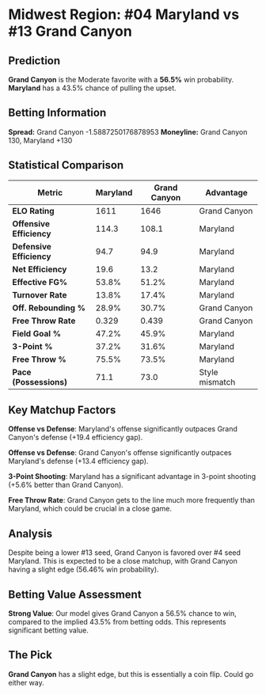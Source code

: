 # Midwest Region: #04 Maryland vs #13 Grand Canyon

## Prediction
**Grand Canyon** is the Moderate favorite with a **56.5%** win probability.
**Maryland** has a 43.5% chance of pulling the upset.

## Betting Information
**Spread:** Grand Canyon -1.5887250176878953
**Moneyline:** Grand Canyon 130, Maryland +130

## Statistical Comparison

| Metric | Maryland | Grand Canyon | Advantage |
|--------|-----------------|-----------------|----------|
| **ELO Rating** | 1611 | 1646 | Grand Canyon |
| **Offensive Efficiency** | 114.3 | 108.1 | Maryland |
| **Defensive Efficiency** | 94.7 | 94.9 | Maryland |
| **Net Efficiency** | 19.6 | 13.2 | Maryland |
| **Effective FG%** | 53.8% | 51.2% | Maryland |
| **Turnover Rate** | 13.8% | 17.4% | Maryland |
| **Off. Rebounding %** | 28.9% | 30.7% | Grand Canyon |
| **Free Throw Rate** | 0.329 | 0.439 | Grand Canyon |
| **Field Goal %** | 47.2% | 45.9% | Maryland |
| **3-Point %** | 37.2% | 31.6% | Maryland |
| **Free Throw %** | 75.5% | 73.5% | Maryland |
| **Pace (Possessions)** | 71.1 | 73.0 | Style mismatch |

## Key Matchup Factors

**Offense vs Defense**: Maryland's offense significantly outpaces Grand Canyon's defense (+19.4 efficiency gap).

**Offense vs Defense**: Grand Canyon's offense significantly outpaces Maryland's defense (+13.4 efficiency gap).

**3-Point Shooting**: Maryland has a significant advantage in 3-point shooting (+5.6% better than Grand Canyon).

**Free Throw Rate**: Grand Canyon gets to the line much more frequently than Maryland, which could be crucial in a close game.

## Analysis

Despite being a lower #13 seed, Grand Canyon is favored over #4 seed Maryland. This is expected to be a close matchup, with Grand Canyon having a slight edge (56.46% win probability).

## Betting Value Assessment

**Strong Value**: Our model gives Grand Canyon a 56.5% chance to win, compared to the implied 43.5% from betting odds. This represents significant betting value.

## The Pick

**Grand Canyon** has a slight edge, but this is essentially a coin flip. Could go either way.

